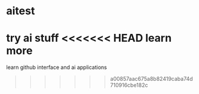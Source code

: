 # aitest
try ai stuff
<<<<<<< HEAD
learn more
=======
learn github interface and ai applications
>>>>>>> a00857aac675a8b82419caba74d710916cbe182c
